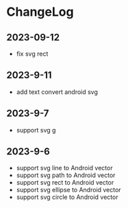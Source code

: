 # ChangeLog
## 2023-09-12

* fix svg rect

## 2023-9-11

- add text convert android svg

## 2023-9-7

- support svg g

## 2023-9-6

- support svg line to Android vector
- support svg path to Android vector
- support svg rect to Android vector
- support svg ellipse to Android vector
- support svg circle to Android vector
